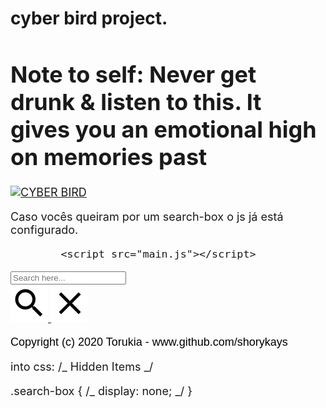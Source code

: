 # cyber bird project.

<font size="4">

<h1>Note to self: Never get drunk & listen to this. It gives you an emotional high on memories past</h1>

[![CYBER BIRD](https://images.genius.com/0e0e5fb1292b4a8ff6504d2164741625.600x600x1.png)](https://youtu.be/79w0T1jmgoQ "CYBER BIRD")

Caso vocês queiram por um search-box o js já está configurado.

    		<script src="main.js"></script>

<div class="search-box">
      <input type="text" placeholder="Search here..." />
    </div>

  <a class="nav-btn-container" href="#">
                <img class="search-btn" src="images/search-icon.svg" alt="" />
                <img class="close-btn" src="images/close-icon.svg" alt="" />
              </a>


  <p style="color:black; font-family: 'Raleway', sans-serif; size: "4">Copyright (c) 2020 Torukia - www.github.com/shorykays</p>

into css:
/_ Hidden Items _/

.search-box {
/_ display: none; _/
}
